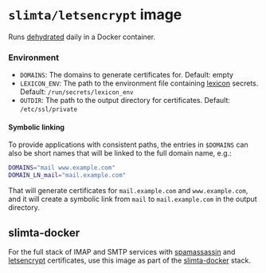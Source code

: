 # `slimta/letsencrypt` image

Runs [dehydrated][1] daily in a Docker container.

### Environment

* `DOMAINS`: The domains to generate certificates for. Default: empty
* `LEXICON_ENV`: The path to the environment file containing [lexicon][5]
  secrets. Default: `/run/secrets/lexicon_env`
* `OUTDIR`: The path to the output directory for certificates. Default:
  `/etc/ssl/private`

#### Symbolic linking

To provide applications with consistent paths, the entries in `$DOMAINS` can
also be short names that will be linked to the full domain name, e.g.:

```bash
DOMAINS="mail www.example.com"
DOMAIN_LN_mail="mail.example.com"
```

That will generate certificates for `mail.example.com` and `www.example.com`,
and it will create a symbolic link from `mail` to `mail.example.com` in the
output directory.

## slimta-docker

For the full stack of IMAP and SMTP services with [spamassassin][3] and
[letsencrypt][4] certificates, use this image as part of the [slimta-docker][2]
stack.

[1]: https://dehydrated.io/
[2]: https://github.com/slimta/slimta-docker
[3]: https://spamassassin.apache.org/
[4]: https://letsencrypt.org/
[5]: https://github.com/AnalogJ/lexicon
